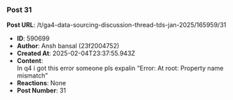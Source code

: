 ### Post 31
**Post URL**: /t/ga4-data-sourcing-discussion-thread-tds-jan-2025/165959/31
- **ID**: 590699
- **Author**: Ansh bansal (23f2004752)
- **Created At**: 2025-02-04T23:37:55.943Z
- **Content**:  
  In q4 i got this error someone pls expalin “Error: At root: Property name mismatch”
- **Reactions**: None
- **Post Number**: 31


